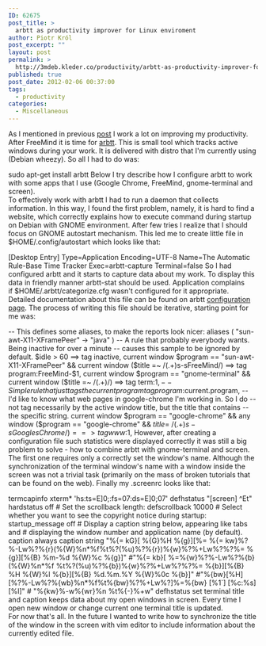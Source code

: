 ```yaml
---
ID: 62675
post_title: >
  arbtt as productivity improver for Linux enviroment
author: Piotr Król
post_excerpt: ""
layout: post
permalink: >
  http://3mdeb.kleder.co/productivity/arbtt-as-productivity-improver-for-linux-enviroment/
published: true
post_date: 2012-02-06 00:37:00
tags:
  - productivity
categories:
  - Miscellaneous
---
```

As I mentioned in previous [post](http://pietrushnic.blogspot.com/2012/02/first-steps-to-improve-work.html) I work a lot on improving my productivity. After FreeMind it is time for [arbtt](http://darcs.nomeata.de/arbtt/doc/users_guide/). This is small tool which tracks active windows during your work. It is delivered with distro that I'm currently using (Debian wheezy). So all I had to do was:  

sudo apt-get install arbtt Below I try describe how I configure arbtt to work with some apps that I use (Google Chrome, FreeMind, gnome-terminal and screen).  
To effectively work with arbtt I had to run a daemon that collects information. In this way, I found the first problem, namely, it is hard to find a website, which correctly explains how to execute command during startup on Debian with GNOME environment. After few tries I realize that I should focus on GNOME autostart mechanism. This led me to create little file in $HOME/.config/autostart which looks like that:  

[Desktop Entry] Type=Application Encoding=UTF-8 Name=The Automatic Rule-Base Time Tracker Exec=arbtt-capture Terminal=false So I had configured arbtt and it starts to capture data about my work. To display this data in friendly manner arbtt-stat should be used. Application complains if $HOME/.arbtt/categorize.cfg wasn't configured for it appropriate. Detailed documentation about this file can be found on arbtt [configuration page](http://darcs.nomeata.de/arbtt/doc/users_guide/configuration.html). The process of writing this file should be iterative, starting point for me was:  

-- This defines some aliases, to make the reports look nicer: aliases ( "sun-awt-X11-XFramePeer" -> "java" ) -- A rule that probably everybody wants. Being inactive for over a minute -- causes this sample to be ignored by default. $idle > 60 ==> tag inactive, current window $program == "sun-awt-X11-XFramePeer" && current window ($title =~ /(.+)s-sFreeMind/) ==> tag program:FreeMind-$1, current window $program == "gnome-terminal" && current window ($title =~ /(.+)/) ==> tag term:$1, -- Simple rule that just tags the current program tag program:$current.program, -- I'd like to know what web pages in google-chrome I'm working in. So I do -- not tag necessarily by the active window title, but the title that contains -- the specific string. current window $program == "google-chrome" && any window ($program == "google-chrome" && $title =~ /(.+)s-sGooglesChrome/) ==> tag www:$1, However, after creating a configuration file such statistics were displayed correctly it was still a big problem to solve - how to combine arbtt with gnome-terminal and screen. The first one requires only a correctly set the window's name. Although the synchronization of the terminal window's name with a window inside the screen was not a trivial task (primarily on the mass of broken tutorials that can be found on the web). Finally my .screenrc looks like that:  

termcapinfo xterm* 'hs:ts=E]0;:fs= 07:ds=E]0; 07' defhstatus "[screen] ^Et" hardstatus off # Set the scrollback length: defscrollback 10000 # Select whether you want to see the copyright notice during startup: startup_message off # Display a caption string below, appearing like tabs and # displaying the window number and application name (by default). caption always caption string "%{= kG}[ %{G}%H %{g}][%= %{= kw}%?%-Lw%?%{r}(%{W}%n*%f%t%?(%u)%?%{r})%{w}%?%+Lw%?%?%= %{g}][%{B} %m-%d %{W}%c %{g}]" #"%{= kb}[ %=%{w}%?%-Lw%?%{b}(%{W}%n*%f %t%?(%u)%?%{b})%{w}%?%+Lw%?%?%= %{b}][%{B} %H %{W}%l %{b}][%{B} %d.%m.%Y %{W}%0c %{b}]" #"%{bw}[%H] [%?%-Lw%?%{wb}%n*%f%t%{bw}%?%+Lw%?]%=%{bw} [%1`] [%c:%s] [%l]" # "%{kw}%-w%{wr}%n %t%{-}%+w" defhstatus set terminal title and caption keeps data about my open windows in screen. Every time I open new window or change current one terminal title is updated.  
For now that's all. In the future I wanted to write how to synchronize the title of the window in the screen with vim editor to include information about the currently edited file.